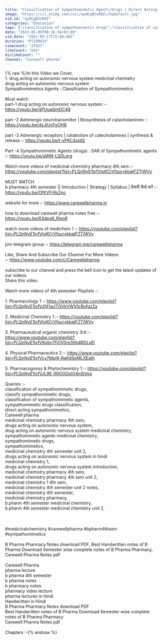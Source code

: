 ```yaml
---
title: "Classification of Sympathomimetic Agent\/drugs | Direct Acting | L-5 U-2 | medicinal chemistry 4 Sem"
image: "https:\/\/i.ytimg.com\/vi\/ayHCgB3xROI\/hqdefault.jpg"
vid_id: "ayHCgB3xROI"
categories: "Education"
tags: ["classification of sympathomimetic drugs","classification of sympathomimetic agents","sympathomimetic agents medicinal chemistry"]
date: "2022-05-09T00:16:34+03:00"
vid_date: "2021-05-17T15:08:46Z"
duration: "PT15M42S"
viewcount: "27927"
likeCount: "624"
dislikeCount: ""
channel: "Carewell pharma"
---
```

{% raw %}In this Video we Cover,  <br />1. drug acting on autonomic nervous system medicinal chemistry<br />drug acting on autonomic nervous system<br />Sympathomimetics Agents : Classifcation of Sympathomimetics<br /><br />Must watch <br />part-1 drug acting on autonomic nervous system :- <a rel="nofollow" target="blank" href="https://youtu.be/gPUuaQmDC48">https://youtu.be/gPUuaQmDC48</a><br /><br />part -2 Adrenergic neurotransmitter | Biosynthesis of catacholamines :- <a rel="nofollow" target="blank" href="https://youtu.be/dzJlUvFgOH8">https://youtu.be/dzJlUvFgOH8</a><br /><br />part -3 Adrenergic receptors | catabolism of catecholamines | synthesis &amp; release :- <a rel="nofollow" target="blank" href="https://youtu.be/t-vPKC4sidQ">https://youtu.be/t-vPKC4sidQ</a><br /><br />Part -4  Sympathomimetic Agents (drugs) : SAR of Sympathomimetic agents :- <a rel="nofollow" target="blank" href="https://youtu.be/aWM-LQ0Lerg">https://youtu.be/aWM-LQ0Lerg</a><br /><br />Watch more videos of medicinal chemistry pharmacy 4th sem :- <a rel="nofollow" target="blank" href="https://youtube.com/playlist?list=PLQnNyE1lxfVIoKCrVfsurvkbatFZTjWVy">https://youtube.com/playlist?list=PLQnNyE1lxfVIoKCrVfsurvkbatFZTjWVy</a><br /><br />MUST WATCH <br />b pharmacy 4th semester || Introduction | Strategy | Syllabus | तैयारी कैसे करें :- <a rel="nofollow" target="blank" href="https://youtu.be/OfKVFr9s2oo">https://youtu.be/OfKVFr9s2oo</a><br /><br />website for more :- <a rel="nofollow" target="blank" href="https://www.carewellpharma.in">https://www.carewellpharma.in</a><br /><br />how to download carewell pharma notes free :- <a rel="nofollow" target="blank" href="https://youtu.be/63dpg6_Rwo8">https://youtu.be/63dpg6_Rwo8</a><br /><br />watch more videos of medichem 1 :- <a rel="nofollow" target="blank" href="https://youtube.com/playlist?list=PLQnNyE1lxfVIoKCrVfsurvkbatFZTjWVy">https://youtube.com/playlist?list=PLQnNyE1lxfVIoKCrVfsurvkbatFZTjWVy</a><br /><br />join telegram group :- <a rel="nofollow" target="blank" href="https://telegram.me/carewellpharma">https://telegram.me/carewellpharma</a> <br /><br />Like, Share And Subscribe Our Channel For More Videos<br />:-   <a rel="nofollow" target="blank" href="https://www.youtube.com/c/Carewellpharma">https://www.youtube.com/c/Carewellpharma</a><br /><br />subscribe to our channel and press the bell icon to get the latest updates of our videos.<br />Share this video.<br /><br />Watch more videos of 4th semester Playlists :- <br /><br />1. Pharmacology 1 :- <a rel="nofollow" target="blank" href="https://www.youtube.com/playlist?list=PLQnNyE1lxfVJf41wJTGVkVWXSrBsfgzZa">https://www.youtube.com/playlist?list=PLQnNyE1lxfVJf41wJTGVkVWXSrBsfgzZa</a><br /><br />2. Medicinal Chemistry 1 :- <a rel="nofollow" target="blank" href="https://youtube.com/playlist?list=PLQnNyE1lxfVIoKCrVfsurvkbatFZTjWVy">https://youtube.com/playlist?list=PLQnNyE1lxfVIoKCrVfsurvkbatFZTjWVy</a><br /><br />3. Pharmaceutical organic chemistry 3rd :- <a rel="nofollow" target="blank" href="https://www.youtube.com/playlist?list=PLQnNyE1lxfVKgbn7fjOV0re3Xh4RDLyEl">https://www.youtube.com/playlist?list=PLQnNyE1lxfVKgbn7fjOV0re3Xh4RDLyEl</a><br /><br />4. Physical Pharmaceutics 2 :- <a rel="nofollow" target="blank" href="https://www.youtube.com/playlist?list=PLQnNyE1lxfVLy7MpItl-ReKdSeMLXEath">https://www.youtube.com/playlist?list=PLQnNyE1lxfVLy7MpItl-ReKdSeMLXEath</a><br /><br />5. Pharmacognosy &amp; Phytochemistry 1 :- <a rel="nofollow" target="blank" href="https://youtube.com/playlist?list=PLQnNyE1lxfVJL9E-tRIG0l2plO4nSiVea">https://youtube.com/playlist?list=PLQnNyE1lxfVJL9E-tRIG0l2plO4nSiVea</a><br /><br />Queries :- <br />classification of sympathomimetic drugs, <br />classify sympathomimetic drugs, <br />classification of sympathomimetic agents,<br />sympathomimetic drugs classification, <br />direct acting sympathomimetics, <br />Carewell pharma<br />medicinal chemistry pharmacy 4th sem,<br />drugs acting on autonomic nervous system,<br />drug acting on autonomic nervous system medicinal chemistry,<br />sympathomimetic agents medicinal chemistry,<br />sympathomimetic drugs,<br />sympathomimetics,<br />medicinal chemistry 4th semester unit 2,<br />drugs acting on autonomic nervous system in hindi<br />medicinal chemistry 1,<br />drugs acting on autonomic nervous system introduction, <br />medicinal chemistry pharmacy 4th sem,<br />medicinal chemistry pharmacy 4th sem unit 2,<br />medicinal chemistry 1 4th sem,<br />medicinal chemistry 4th semester unit 2 notes,<br />medicinal chemistry 4th semester,<br />medicinal chemistry pharmacy,<br />b.pharm 4th semester medicinal chemistry,<br />b.pharm 4th semester medicinal chemistry unit 2,<br /><br /><br /><br />#medicinalchemistry #carewellpharma  #bpharm4thsem #sympathomimetics<br /><br />B Pharma Pharmacy Notes download PDF, Best Handwritten notes of B Pharma Download Semester wise complete notes of B Pharma Pharmacy, Carewell Pharma Notes pdf<br /><br />Carewell Pharma<br />pharma lecture<br />b pharma 4th semester<br />b pharma notes<br />b pharmacy notes<br />pharmacy video lecture<br />pharma lectures in hindi<br />Handwritten in Hindi <br />B Pharma Pharmacy Notes download PDF<br />Best Handwritten notes of B Pharma Download Semester wise complete notes of B Pharma Pharmacy<br />Carewell Pharma Notes pdf<br /><br />Chapters :-{% endraw %}
